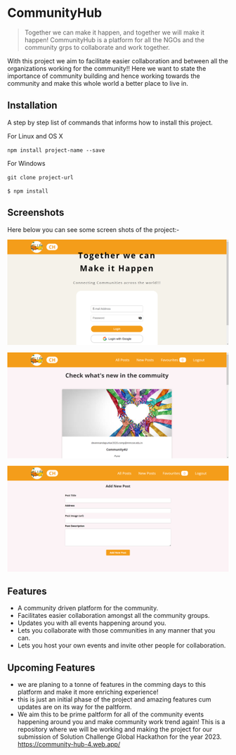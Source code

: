 # CommunityHub 

> Together we can make it happen, and together we will make it happen! 
> CommunityHub is a platform for all the NGOs and the community grps to collaborate and work together. 

With this project we aim to facilitate easier collaboration and between all the organizations working for the community!! Here we want to state the importance of community building and hence working towards the community and make this whole world a better place to live in. 

## Installation
A step by step list of commands that informs how to install this project.

For Linux and OS X

`npm install project-name --save`

For Windows

`git clone project-url`

`$ npm install` 

## Screenshots
Here below you can see some screen shots of the project:- 

![Login Page](https://github.com/Deven1902/SolutionCHallenge23/blob/main/public/community-hub-4.web.app(1).png) 

![Home Page](https://github.com/Deven1902/SolutionCHallenge23/blob/main/public/community-hub-4.web.app(2).png) 

![NewPost](https://github.com/Deven1902/SolutionCHallenge23/blob/main/public/community-hub-4.web.app(4).png) 
 
## Features

* A community driven platform for the community. 
* Facilitates easier collaboration amongst all the community groups. 
* Updates you with all events happening around you. 
* Lets you collaborate with those communities in any manner that you can. 
* Lets you host your own events and invite other people for collaboration. 

## Upcoming Features 

* we are planing to a tonne of features in the comming days to this platform and make it more enriching experience! 
* this is just an initial phase of the project and amazing features cum updates are on its way for the paltform. 
* We aim this to be prime paltform for all of the community events happening around you and make community work trend again! 
This is a repository where we will be working and making the project for our submission of Solution Challenge Global Hackathon for the year 2023. 
https://community-hub-4.web.app/
